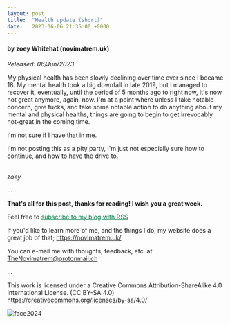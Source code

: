 ```yaml
---
layout: post
title:  "Health update (short)"
date:   2023-06-06 21:35:00 +0000
---
```

#### by zoey Whitehat (novimatrem.uk)
*Released: 06/Jun/2023*

My physical health has been slowly declining over time ever since I became 18.
My mental health took a big downfall in late 2019, but I managed to recover it, eventually, until the period of 5 months ago to right now, it's now not great anymore, again, now.
I'm at a point where unless I take notable concern, give fucks, and take some notable action to do anything about my mental and physical healths, things are going to begin to get irrevocably not-great in the coming time.

I'm not sure if I have that in me.

I'm not posting this as a pity party, I'm just not especially sure how to continue, and how to have the drive to.

<br>
<i>zoey</i>

...

**That's all for this post, thanks for reading! I wish you a great week.**

Feel free to <a href="https://novimatrem.gitlab.io/blog/feed.xml" style="color: #008148" target="_blank">subscribe to my blog with RSS</a>

If you'd like to learn more of me, and the things I do, my website does a great job of that; <a href="https://novimatrem.uk/" style="color: #008148" target="_blank">https://novimatrem.uk/</a>

You can e-mail me with thoughts, feedback, etc. at [TheNovimatrem@protonmail.ch](mailto:TheNovimatrem@protonmail.ch)

...

This work is licensed under a Creative Commons Attribution-ShareAlike 4.0 International License. (CC BY-SA 4.0)
<a href="https://creativecommons.org/licenses/by-sa/4.0/" target="_blank">https://creativecommons.org/licenses/by-sa/4.0/</a>

![face2024](https://gitlab.com/Novimatrem/blog/-/raw/master/face2024.png)
